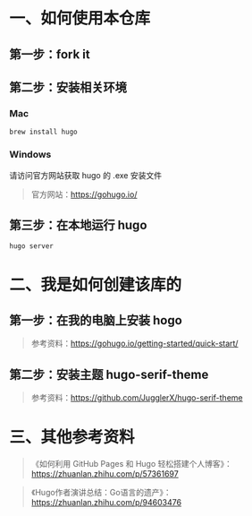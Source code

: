 # 一、如何使用本仓库
## 第一步：fork it
## 第二步：安装相关环境
### Mac
``` brew install hugo ```
### Windows
请访问官方网站获取 hugo 的 .exe 安装文件
> 官方网站：https://gohugo.io/
## 第三步：在本地运行 hugo
```hugo server```


# 二、我是如何创建该库的
## 第一步：在我的电脑上安装 hogo
> 参考资料：https://gohugo.io/getting-started/quick-start/

## 第二步：安装主题 hugo-serif-theme
> 参考资料：https://github.com/JugglerX/hugo-serif-theme


# 三、其他参考资料
> 《如何利用 GitHub Pages 和 Hugo 轻松搭建个人博客》：https://zhuanlan.zhihu.com/p/57361697

> 《Hugo作者演讲总结：Go语言的遗产》：https://zhuanlan.zhihu.com/p/94603476